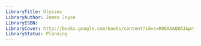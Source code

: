 ```yaml
---
LibraryTitle: Ulysses
LibraryAuthor: James Joyce
LibraryISBN: 
LibraryCover: http://books.google.com/books/content?id=sxROEAAAQBAJ&printsec=frontcover&img=1&zoom=1&source=gbs_api
LibraryStatus: Planning
---
```

